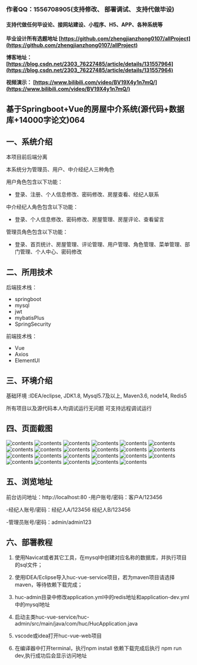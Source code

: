 ### 作者QQ：1556708905(支持修改、 部署调试、 支持代做毕设)

#### 支持代做任何毕设论、接网站建设、小程序、H5、APP、各种系统等

**毕业设计所有选题地址 [https://github.com/zhengjianzhong0107/allProject](https://github.com/zhengjianzhong0107/allProject)**

**博客地址：
[https://blog.csdn.net/2303_76227485/article/details/131557964](https://blog.csdn.net/2303_76227485/article/details/131557964)**

**视频演示：
[https://www.bilibili.com/video/BV19X4y1n7mQ/](https://www.bilibili.com/video/BV19X4y1n7mQ/)**

 

## 基于Springboot+Vue的房屋中介系统(源代码+数据库+14000字论文)064

## 一、系统介绍

本项目前后端分离

本系统分为管理员、用户、中介经纪人三种角色

用户角色包含以下功能：

- 登录、注册、个人信息修改、密码修改、房屋查看、经纪人联系

中介经纪人角色包含以下功能：

- 登录、个人信息修改、密码修改、房屋管理、房屋评论、查看留言

管理员角色包含以下功能：

- 登录、首页统计、房屋管理、评论管理、用户管理、角色管理、菜单管理、部门管理、个人中心、密码修改

## 二、所用技术

后端技术栈：

- springboot
- mysql
- jwt
- mybatisPlus
- SpringSecurity

前端技术栈：

- Vue
- Axios
- ElementUI

## 三、环境介绍

基础环境 :IDEA/eclipse, JDK1.8, Mysql5.7及以上, Maven3.6, node14, Redis5

所有项目以及源代码本人均调试运行无问题 可支持远程调试运行

## 四、页面截图

![contents](./picture/picture1.png)
![contents](./picture/picture2.png)
![contents](./picture/picture3.png)
![contents](./picture/picture4.png)
![contents](./picture/picture5.png)
![contents](./picture/picture6.png)
![contents](./picture/picture7.png)
![contents](./picture/picture8.png)
![contents](./picture/picture9.png)
![contents](./picture/picture10.png)
![contents](./picture/picture11.png)
![contents](./picture/picture12.png)
![contents](./picture/picture13.png)
![contents](./picture/picture14.png)
![contents](./picture/picture15.png)
![contents](./picture/picture16.png)
![contents](./picture/picture17.png)
![contents](./picture/picture18.png)
![contents](./picture/picture19.png)
![contents](./picture/picture20.png)
![contents](./picture/picture21.png)
![contents](./picture/picture22.png)
![contents](./picture/picture23.png)

## 五、浏览地址

前台访问地址：http://localhost:80
-用户账号/密码：客户A/123456

-经纪人账号/密码：经纪人A/123456   经纪人B/123456

-管理员账号/密码：admin/admin123

## 六、部署教程

1. 使用Navicat或者其它工具，在mysql中创建对应名称的数据库，并执行项目的sql文件；

2. 使用IDEA/Eclipse导入huc-vue-service项目，若为maven项目请选择maven，等待依赖下载完成；

3. huc-admin目录中修改application.yml中的redis地址和application-dev.yml中的mysql地址

4. 启动主类huc-vue-service/huc-admin/src/main/java/com/huc/HucApplication.java

5. vscode或idea打开huc-vue-web项目

6. 在编译器中打开terminal，执行npm install 依赖下载完成后执行 npm run dev,执行成功后会显示访问地址

 
